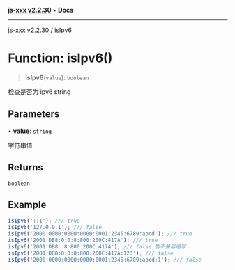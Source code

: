 [**js-xxx v2.2.30**](../README.md) • **Docs**

***

[js-xxx v2.2.30](../README.md) / isIpv6

# Function: isIpv6()

> **isIpv6**(`value`): `boolean`

检查是否为 ipv6 string

## Parameters

• **value**: `string`

字符串值

## Returns

`boolean`

## Example

```ts
isIpv6('::1'); /// true
isIpv6('127.0.0.1'); /// false
isIpv6('2000:0000:0000:0000:0001:2345:6789:abcd'); /// true
isIpv6('2001:DB8:0:0:8:800:200C:417A'); /// true
isIpv6('2001:DB8::8:800:200C:417A'); /// false 暂不兼容缩写
isIpv6('2001:DB8:0:0:8:800:200C:417A:123'); /// false
isIpv6('2000:0000:0000:0000:0001:2345:6789:abcd:1'); /// false
```
